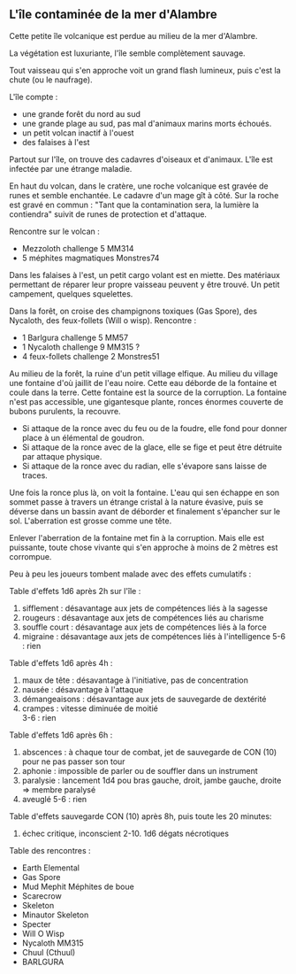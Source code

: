 L'île contaminée de la mer d'Alambre
------------------------------------

Cette petite île volcanique est perdue au milieu de la mer d'Alambre.

La végétation est luxuriante, l'île semble complètement sauvage.

Tout vaisseau qui s'en approche voit un grand flash lumineux, puis c'est la chute (ou le naufrage).

L'île compte :

- une grande forêt du nord au sud
- une grande plage au sud, pas mal d'animaux marins morts échoués.
- un petit volcan inactif à l'ouest
- des falaises à l'est

Partout sur l'île, on trouve des cadavres d'oiseaux et d'animaux. L'île est infectée par une étrange maladie.

En haut du volcan, dans le cratère, une roche volcanique est gravée de runes et semble enchantée. Le cadavre d'un mage gît à côté. Sur la roche est gravé en commun : "Tant que la contamination sera, la lumière la contiendra" suivit de runes de protection et d'attaque.

Rencontre sur le volcan :

- Mezzoloth challenge 5 MM314
- 5 méphites magmatiques Monstres74

Dans les falaises à l'est, un petit cargo volant est en miette. Des matériaux permettant de réparer leur propre vaisseau peuvent y être trouvé. Un petit campement, quelques squelettes.

Dans la forêt, on croise des champignons toxiques (Gas Spore), des Nycaloth, des feux-follets (Will o wisp).
Rencontre :

- 1 Barlgura challenge 5 MM57
- 1 Nycaloth challenge 9 MM315 ?
- 4 feux-follets challenge 2 Monstres51

Au milieu de la forêt, la ruine d'un petit village elfique. Au milieu du village une fontaine d'où jaillit de l'eau noire. Cette eau déborde de la fontaine et coule dans la terre. Cette fontaine est la source de la corruption.
La fontaine n'est pas accessible, une gigantesque plante, ronces énormes couverte de bubons purulents, la recouvre.

- Si attaque de la ronce avec du feu ou de la foudre, elle fond pour donner place à un élémental de goudron.
- Si attaque de la ronce avec de la glace, elle se fige et peut être détruite par attaque physique.
- Si attaque de la ronce avec du radian, elle s'évapore sans laisse de traces.

Une fois la ronce plus là, on voit la fontaine. L'eau qui sen échappe en son sommet passe à travers un étrange cristal à la nature évasive, puis se déverse dans un bassin avant de déborder et finalement s'épancher sur le sol. L'aberration est grosse comme une tête.

Enlever l'aberration de la fontaine met fin à la corruption. Mais elle est puissante, toute chose vivante qui
s'en approche à moins de 2 mètres est corrompue.

Peu à peu les joueurs tombent malade avec des effets cumulatifs :

Table d'effets 1d6 après 2h sur l'île :
1. sifflement : désavantage aux jets de compétences liés à la sagesse
2. rougeurs : désavantage aux jets de compétences liés au charisme
3. souffle court : désavantage aux jets de compétences liés à la force
4. migraine : désavantage aux jets de compétences liés à l'intelligence
5-6 : rien

Table d'effets 1d6 après 4h :
1. maux de tête : désavantage à l'initiative, pas de concentration
2. nausée : désavantage à l'attaque
5. démangeaisons : désavantage aux jets de sauvegarde de dextérité
4. crampes : vitesse diminuée de moitié 	
3-6 : rien

Table d'effets 1d6 après 6h :
1. abscences : à chaque tour de combat, jet de sauvegarde de CON (10) pour ne pas passer son tour
2. aphonie : impossible de parler ou de souffler dans un instrument
3. paralysie : lancement 1d4 pou bras gauche, droit, jambe gauche, droite => membre paralysé
4. aveuglé
5-6 : rien

Table d'effets sauvegarde CON (10) après 8h, puis toute les 20 minutes:
1. échec critique, inconscient
2-10. 1d6 dégats nécrotiques

Table des rencontres :
- Earth Elemental
- Gas Spore
- Mud Mephit Méphites de boue
- Scarecrow
- Skeleton
- Minautor Skeleton
- Specter
- Will O Wisp
- Nycaloth MM315
- Chuul (Cthuul)
- BARLGURA